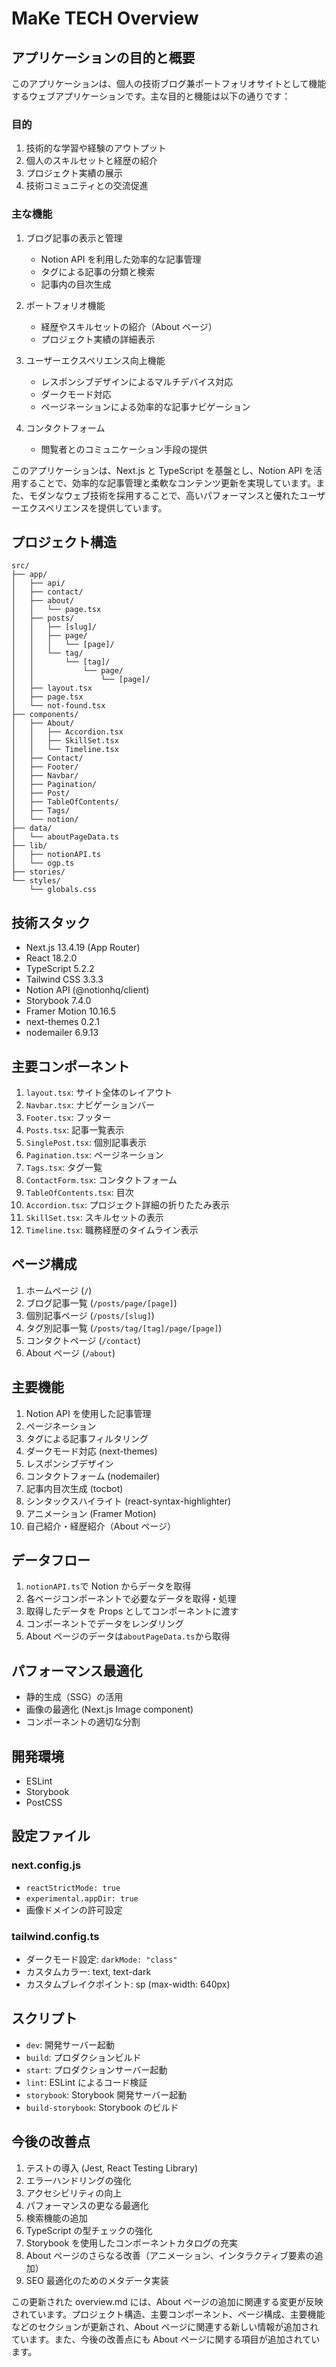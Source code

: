 # MaKe TECH Overview

## アプリケーションの目的と概要

このアプリケーションは、個人の技術ブログ兼ポートフォリオサイトとして機能するウェブアプリケーションです。主な目的と機能は以下の通りです：

### 目的

1. 技術的な学習や経験のアウトプット
2. 個人のスキルセットと経歴の紹介
3. プロジェクト実績の展示
4. 技術コミュニティとの交流促進

### 主な機能

1. ブログ記事の表示と管理

   - Notion API を利用した効率的な記事管理
   - タグによる記事の分類と検索
   - 記事内の目次生成

2. ポートフォリオ機能

   - 経歴やスキルセットの紹介（About ページ）
   - プロジェクト実績の詳細表示

3. ユーザーエクスペリエンス向上機能

   - レスポンシブデザインによるマルチデバイス対応
   - ダークモード対応
   - ページネーションによる効率的な記事ナビゲーション

4. コンタクトフォーム
   - 閲覧者とのコミュニケーション手段の提供

このアプリケーションは、Next.js と TypeScript を基盤とし、Notion API を活用することで、効率的な記事管理と柔軟なコンテンツ更新を実現しています。また、モダンなウェブ技術を採用することで、高いパフォーマンスと優れたユーザーエクスペリエンスを提供しています。

## プロジェクト構造

```
src/
├── app/
│   ├── api/
│   ├── contact/
│   ├── about/
│   │   └── page.tsx
│   ├── posts/
│   │   ├── [slug]/
│   │   ├── page/
│   │   │   └── [page]/
│   │   └── tag/
│   │       └── [tag]/
│   │           └── page/
│   │               └── [page]/
│   ├── layout.tsx
│   ├── page.tsx
│   └── not-found.tsx
├── components/
│   ├── About/
│   │   ├── Accordion.tsx
│   │   ├── SkillSet.tsx
│   │   └── Timeline.tsx
│   ├── Contact/
│   ├── Footer/
│   ├── Navbar/
│   ├── Pagination/
│   ├── Post/
│   ├── TableOfContents/
│   ├── Tags/
│   └── notion/
├── data/
│   └── aboutPageData.ts
├── lib/
│   ├── notionAPI.ts
│   └── ogp.ts
├── stories/
└── styles/
    └── globals.css
```

## 技術スタック

- Next.js 13.4.19 (App Router)
- React 18.2.0
- TypeScript 5.2.2
- Tailwind CSS 3.3.3
- Notion API (@notionhq/client)
- Storybook 7.4.0
- Framer Motion 10.16.5
- next-themes 0.2.1
- nodemailer 6.9.13

## 主要コンポーネント

1. `layout.tsx`: サイト全体のレイアウト
2. `Navbar.tsx`: ナビゲーションバー
3. `Footer.tsx`: フッター
4. `Posts.tsx`: 記事一覧表示
5. `SinglePost.tsx`: 個別記事表示
6. `Pagination.tsx`: ページネーション
7. `Tags.tsx`: タグ一覧
8. `ContactForm.tsx`: コンタクトフォーム
9. `TableOfContents.tsx`: 目次
10. `Accordion.tsx`: プロジェクト詳細の折りたたみ表示
11. `SkillSet.tsx`: スキルセットの表示
12. `Timeline.tsx`: 職務経歴のタイムライン表示

## ページ構成

1. ホームページ (`/`)
2. ブログ記事一覧 (`/posts/page/[page]`)
3. 個別記事ページ (`/posts/[slug]`)
4. タグ別記事一覧 (`/posts/tag/[tag]/page/[page]`)
5. コンタクトページ (`/contact`)
6. About ページ (`/about`)

## 主要機能

1. Notion API を使用した記事管理
2. ページネーション
3. タグによる記事フィルタリング
4. ダークモード対応 (next-themes)
5. レスポンシブデザイン
6. コンタクトフォーム (nodemailer)
7. 記事内目次生成 (tocbot)
8. シンタックスハイライト (react-syntax-highlighter)
9. アニメーション (Framer Motion)
10. 自己紹介・経歴紹介（About ページ）

## データフロー

1. `notionAPI.ts`で Notion からデータを取得
2. 各ページコンポーネントで必要なデータを取得・処理
3. 取得したデータを Props としてコンポーネントに渡す
4. コンポーネントでデータをレンダリング
5. About ページのデータは`aboutPageData.ts`から取得

## パフォーマンス最適化

- 静的生成（SSG）の活用
- 画像の最適化 (Next.js Image component)
- コンポーネントの適切な分割

## 開発環境

- ESLint
- Storybook
- PostCSS

## 設定ファイル

### next.config.js

- `reactStrictMode: true`
- `experimental.appDir: true`
- 画像ドメインの許可設定

### tailwind.config.ts

- ダークモード設定: `darkMode: "class"`
- カスタムカラー: text, text-dark
- カスタムブレイクポイント: sp (max-width: 640px)

## スクリプト

- `dev`: 開発サーバー起動
- `build`: プロダクションビルド
- `start`: プロダクションサーバー起動
- `lint`: ESLint によるコード検証
- `storybook`: Storybook 開発サーバー起動
- `build-storybook`: Storybook のビルド

## 今後の改善点

1. テストの導入 (Jest, React Testing Library)
2. エラーハンドリングの強化
3. アクセシビリティの向上
4. パフォーマンスの更なる最適化
5. 検索機能の追加
6. TypeScript の型チェックの強化
7. Storybook を使用したコンポーネントカタログの充実
8. About ページのさらなる改善（アニメーション、インタラクティブ要素の追加）
9. SEO 最適化のためのメタデータ実装

この更新された overview.md には、About ページの追加に関連する変更が反映されています。プロジェクト構造、主要コンポーネント、ページ構成、主要機能などのセクションが更新され、About ページに関連する新しい情報が追加されています。また、今後の改善点にも About ページに関する項目が追加されています。
